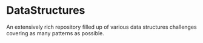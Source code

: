 # DataStructures
An extensively rich repository filled up of various data structures challenges covering as many patterns as possible.
